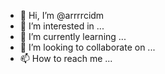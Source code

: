 - 👋 Hi, I’m @arrrrcidm
- 👀 I’m interested in ...
- 🌱 I’m currently learning ...
- 💞️ I’m looking to collaborate on ...
- 📫 How to reach me ...

<!---
arrrrcidm/arrrrcidm is a ✨ special ✨ repository because its `README.md` (this file) appears on your GitHub profile.
You can click the Preview link to take a look at your changes.
--->

